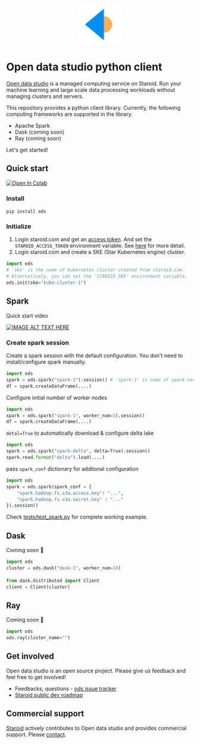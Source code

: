 <br />
<center>
  <img src="https://github.com/open-datastudio/datastudio/raw/master/docs/_static/open-datastudio-logo.png" width="110px"/>
</center>

# Open data studio python client

[Open data studio](https://open-datastudio.io) is a managed computing service on Staroid. Run your machine learning and large scale data processing workloads without managing clusters and servers.

This repository provides a python client library.
Currently, the following computing frameworks are supported in the library.

 - Apache Spark
 - Dask (coming soon)
 - Ray (coming soon)

Let's get started!


## Quick start

[![Open In Colab](https://colab.research.google.com/assets/colab-badge.svg)](https://colab.research.google.com/github/open-datastudio/ods/blob/master/notebook/open-data-studio.ipynb)

### Install

```
pip install ods
```

### Initialize

1. Login staroid.com and get an [access token](https://staroid.com/settings/accesstokens). And set the `STAROID_ACCESS_TOKEN` environment variable. See [here](https://github.com/staroids/staroid-python#configuration) for more detail.
2. Login staroid.com and create a SKE (Star Kubernetes engine) cluster.

```python
import ods
# 'ske' is the name of kubernetes cluster created from staroid.com.
# Alternatively, you can set the 'STAROID_SKE' environment variable.
ods.init(ske="kube-cluster-1")
```

## Spark

Quick start video

[![IMAGE ALT TEXT HERE](https://img.youtube.com/vi/J43qKJnp_N8/0.jpg)](https://www.youtube.com/watch?v=J43qKJnp_N8)

### Create spark session
Create a spark session with the default configuration.
You don't need to install/configure spark manually.

```python
import ods
spark = ods.spark("spark-1").session() # 'spark-1' is name of spark-serverless instance to create.
df = spark.createDataFrame(....)
```

Configure initial number of worker nodes

```python
import ods
spark = ods.spark("spark-1", worker_num=3).session()
df = spark.createDataFrame(....)
```

`detal=True` to automatically download & configure delta lake

```python
import ods
spark = ods.spark("spark-delta", delta=True).session()
spark.read.format("delta").load(....)
```

pass `spark_conf` dictionary for additonal configuration

```python
import ods
spark = ods.spark(spark_conf = {
    "spark.hadoop.fs.s3a.access.key": "...",
    "spark.hadoop.fs.s3a.secret.key" : "..."
}).session()
```

Check [tests/test_spark.py](https://github.com/open-datastudio/ods/blob/master/tests/test_spark.py) for complete working example.

## Dask

Coming soon 🚛

```python
import ods
cluster = ods.dask("dask-1", worker_num=10)

from dask.distributed import Client
client = Client(cluster)
```

## Ray

Coming soon 🚛

```python
import ods
ods.ray(cluster_name="")
```


## Get involved

Open data studio is an open source project. Please give us feedback and feel free to get involved!

 - Feedbacks, questions - [ods issue tracker](https://github.com/open-datastudio/ods/issues)
 - [Staroid public dev roadmap](https://github.com/staroids/community/projects/1)


## Commercial support

[Staroid](https://staroid.com) actively contributes to Open data studio and provides commercial support. Please [contact](https://staroid.com/site/contact).
